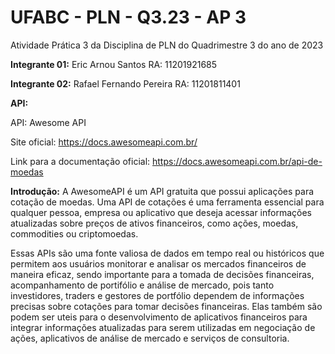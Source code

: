 #   UFABC - PLN - Q3.23 - AP 3
Atividade Prática 3 da Disciplina de PLN do Quadrimestre 3 do ano de 2023

**Integrante 01:**
Eric Arnou Santos RA: 11201921685

**Integrante 02:**
Rafael Fernando Pereira RA: 11201811401

**API:**

API: Awesome API

Site oficial: https://docs.awesomeapi.com.br/

Link para a documentação oficial: https://docs.awesomeapi.com.br/api-de-moedas

**Introdução:**
A AwesomeAPI é um API gratuita que possui aplicações para cotação de moedas. Uma API de cotações é uma ferramenta essencial para qualquer pessoa, empresa ou aplicativo que deseja acessar informações atualizadas sobre preços de ativos financeiros, como ações, moedas, commodities ou criptomoedas.

Essas APIs são uma fonte valiosa de dados em tempo real ou históricos que permitem aos usuários monitorar e analisar os mercados financeiros de maneira eficaz, sendo importante para a tomada de decisões financeiras, acompanhamento de portifólio e análise de mercado, pois tanto investidores, traders e gestores de portfólio dependem de informações precisas sobre cotações para tomar decisões financeiras. Elas também são podem ser uteis para o desenvolvimento de aplicativos financeiros para integrar informações atualizadas para serem utilizadas em negociação de ações, aplicativos de análise de mercado e serviços de consultoria.
